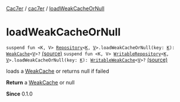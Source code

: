 [Cac7er](../index.md) / [cac7er](index.md) / [loadWeakCacheOrNull](./load-weak-cache-or-null.md)

# loadWeakCacheOrNull

`suspend fun <K, V> `[`Repository`](-repository/index.md)`<`[`K`](load-weak-cache-or-null.md#K)`, `[`V`](load-weak-cache-or-null.md#V)`>.loadWeakCacheOrNull(key: `[`K`](load-weak-cache-or-null.md#K)`): `[`WeakCache`](-weak-cache/index.md)`<`[`V`](load-weak-cache-or-null.md#V)`>?` [(source)](http://2wiqua.wcaokaze.com/gitbucket/wcaokaze/Cac7er/blob/master/src/main/java/cac7er/safeLoadFunctions.kt#L64)
`suspend fun <K, V> `[`WritableRepository`](-writable-repository/index.md)`<`[`K`](load-weak-cache-or-null.md#K)`, `[`V`](load-weak-cache-or-null.md#V)`>.loadWeakCacheOrNull(key: `[`K`](load-weak-cache-or-null.md#K)`): `[`WritableWeakCache`](-writable-weak-cache/index.md)`<`[`V`](load-weak-cache-or-null.md#V)`>?` [(source)](http://2wiqua.wcaokaze.com/gitbucket/wcaokaze/Cac7er/blob/master/src/main/java/cac7er/safeLoadFunctions.kt#L78)

loads a [WeakCache](-weak-cache/index.md) or returns null if failed

**Return**
a [WeakCache](-weak-cache/index.md) or null

**Since**
0.1.0

